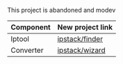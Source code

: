 This project is abandoned and modev

|Component|New project link|
|---|---|
|Iptool|[ipstack/finder](https://github.com/ipstack/finder)|
|Converter|[ipstack/wizard](https://github.com/ipstack/wizard)|
